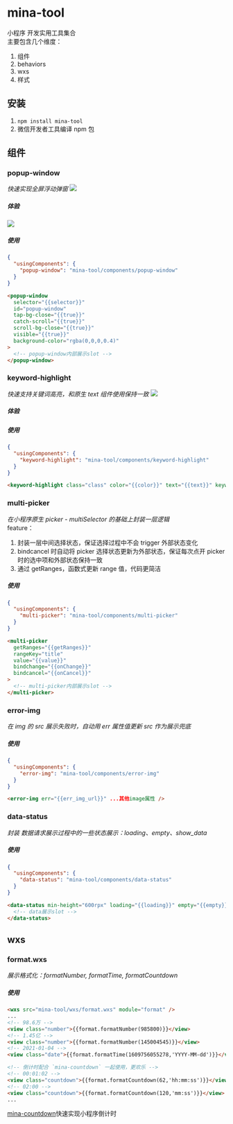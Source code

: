 # mina-tool

小程序 开发实用工具集合  
主要包含几个维度：

1. 组件
2. behaviors
3. wxs
4. 样式

## 安装

1. `npm install mina-tool`
2. 微信开发者工具编译 npm 包

## 组件

### popup-window

_快速实现全屏浮动弹窗_
![](https://tva1.sinaimg.cn/large/0081Kckwly1gltjys368lj30u00lntak.jpg)

##### 体验

![](https://tva1.sinaimg.cn/large/0081Kckwly1glmk9m5e9jj3076076my2.jpg)

##### 使用

```json
{
  "usingComponents": {
    "popup-window": "mina-tool/components/popup-window"
  }
}
```

```html
<popup-window
  selector="{{selector}}"
  id="popup-window"
  tap-bg-close="{{true}}"
  catch-scroll="{{true}}"
  scroll-bg-close="{{true}}"
  visible="{{true}}"
  background-color="rgba(0,0,0,0.4)"
>
  <!-- popup-window内部展示slot -->
</popup-window>
```

### keyword-highlight

_快速支持关键词高亮，和原生 text 组件使用保持一致_
![](https://636f-could-test-1258393788.tcb.qcloud.la/README/screenshot-keyword-hightlight.jpeg)

##### 体验

##### 使用

```json
{
  "usingComponents": {
    "keyword-highlight": "mina-tool/components/keyword-highlight"
  }
}
```

```html
<keyword-highlight class="class" color="{{color}}" text="{{text}}" keyword="{{keyword}}" />
```

### multi-picker

_在小程序原生 picker - multiSelector 的基础上封装一层逻辑_  
feature：

1. 封装一层中间选择状态，保证选择过程中不会 trigger 外部状态变化
2. bindcancel 时自动将 picker 选择状态更新为外部状态，保证每次点开 picker 时的选中项和外部状态保持一致
3. 通过 getRanges，函数式更新 range 值，代码更简洁

##### 使用

```json
{
  "usingComponents": {
    "multi-picker": "mina-tool/components/multi-picker"
  }
}
```

```html
<multi-picker
  getRanges="{{getRanges}}"
  rangeKey="title"
  value="{{value}}"
  bindchange="{{onChange}}"
  bindcancel="{{onCancel}}"
>
  <!-- multi-picker内部展示slot -->
</multi-picker>
```

### error-img

_在 img 的 src 展示失败时，自动用 err 属性值更新 src 作为展示兜底_

##### 使用

```json
{
  "usingComponents": {
    "error-img": "mina-tool/components/error-img"
  }
}
```

```html
<error-img err="{{err_img_url}}" ...其他image属性 />
```

### data-status

_封装 数据请求展示过程中的一些状态展示：loading、empty、show_data_

##### 使用

```json
{
  "usingComponents": {
    "data-status": "mina-tool/components/data-status"
  }
}
```

```html
<data-status min-height="600rpx" loading="{{loading}}" empty="{{empty}}">
  <!-- data展示slot -->
</data-status>
```

## wxs

### format.wxs

_展示格式化：formatNumber, formatTime, formatCountdown_

##### 使用

```html
<wxs src="mina-tool/wxs/format.wxs" module="format" />
...
<!-- 98.6万 -->
<view class="number">{{format.formatNumber(985800)}}</view>
<!-- 1.45亿 -->
<view class="number">{{format.formatNumber(145004545)}}</view>
<!-- 2021-01-04 -->
<view class="date">{{format.formatTime(1609756055278,'YYYY-MM-dd')}}</view>

<!-- 倒计时配合 `mina-countdown` 一起使用，更欢乐 -->
<!-- 00:01:02 -->
<view class="countdown">{{format.formatCountdown(62,'hh:mm:ss')}}</view>
<!-- 02:00 -->
<view class="countdown">{{format.formatCountdown(120,'mm:ss')}}</view>
...
```

[mina-countdown](https://github.com/Yrobot/mina-countdown)快速实现小程序倒计时
